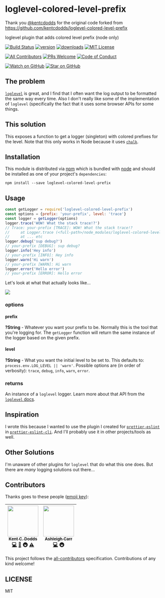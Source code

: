 # loglevel-colored-level-prefix

Thank you [@kentcdodds](https://github.com/kentcdodds) for the original code forked from https://github.com/kentcdodds/loglevel-colored-level-prefix

loglevel plugin that adds colored level prefix (node only)

[![Build Status][build-badge]][build]
[![version][version-badge]][package]
[![downloads][downloads-badge]][npm-stat]
[![MIT License][license-badge]][LICENSE]

[![All Contributors](https://img.shields.io/badge/all_contributors-2-orange.svg?style=flat-square)](#contributors)
[![PRs Welcome][prs-badge]][prs]
[![Code of Conduct][coc-badge]][coc]

[![Watch on GitHub][github-watch-badge]][github-watch]
[![Star on GitHub][github-star-badge]][github-star]

## The problem

[`loglevel`][loglevel] is great, and I find that I often want the log output to
be formatted the same way every time. Also I don't really like some of the
implementation of `loglevel` (specifically the fact that it uses some browser
APIs for some things.

## This solution

This exposes a function to get a logger (singleton) with colored prefixes for
the level. Note that this only works in Node because it uses [`chalk`][chalk].

## Installation

This module is distributed via [npm][npm] which is bundled with [node][node] and should
be installed as one of your project's `dependencies`:

```
npm install --save loglevel-colored-level-prefix
```

## Usage

```javascript
const getLogger = require('loglevel-colored-level-prefix')
const options = {prefix: 'your-prefix', level: 'trace'}
const logger = getLogger(options)
logger.trace('WOW! What the stack trace!?')
// Trace: your-prefix [TRACE]: WOW! What the stack trace!?
//     at Logger.trace (<full-path>/node_modules/loglevel-colored-level-prefix/dist/index.js:54:24)
//     at ... etc
logger.debug('sup debug?')
// your-prefix [DEBUG]: sup debug?
logger.info('Hey info')
// your-prefix [INFO]: Hey info
logger.warn('Hi warn')
// your-prefix [WARN]: Hi warn
logger.error('Hello error')
// your-prefix [ERROR]: Hello error
```

Let's look at what that actually looks like...

[![][screenshot]][screenshot]

### options

#### prefix

**?String** - Whatever you want your prefix to be. Normally this is the tool
that you're logging for. The `getLogger` function will return the same instance
of the logger based on the given prefix.

#### level

**?String** - What you want the initial level to be set to. This defaults to:
`process.env.LOG_LEVEL || 'warn'`. Possible options are (in order of verbosity):
`trace`, `debug`, `info`, `warn`, `error`.

### returns

An instance of a `loglevel` logger. Learn more about that API from the
[`loglevel` docs][loglevel].

## Inspiration

I wrote this because I wanted to use the plugin I created for
[`prettier-eslint`][prettier-eslint] in
[`prettier-eslint-cli`][prettier-eslint-cli]. And I'll probably use it in other
projects/tools as well.

## Other Solutions

I'm unaware of other plugins for `loglevel` that do what this one does. But
there are _many_ logging solutions out there...

## Contributors

Thanks goes to these people ([emoji key][emojis]):

<!-- ALL-CONTRIBUTORS-LIST:START - Do not remove or modify this section -->
| [<img src="https://avatars.githubusercontent.com/u/1500684?v=3" width="100px;"/><br /><sub>Kent C. Dodds</sub>](https://kentcdodds.com)<br />[💻](https://github.com/kentcdodds/loglevel-colored-level-prefix/commits?author=kentcdodds) [📖](https://github.com/kentcdodds/loglevel-colored-level-prefix/commits?author=kentcdodds) 🚇 [⚠️](https://github.com/kentcdodds/loglevel-colored-level-prefix/commits?author=kentcdodds) | [<img src="https://avatars.githubusercontent.com/u/21217225?v=4" width="100px;"/><br /><sub>Ashleigh Carr</sub>](https://github.com/AshCorr)<br />[💻](https://github.com/kentcdodds/loglevel-colored-level-prefix/commits?author=AshCorr) 🚇 |
| :---: | :---: |
<!-- ALL-CONTRIBUTORS-LIST:END -->

This project follows the [all-contributors][all-contributors] specification. Contributions of any kind welcome!

## LICENSE

MIT

[npm]: https://www.npmjs.com/
[node]: https://nodejs.org
[build-badge]: https://github.com/AshCorr/loglevel-colored-level-prefix/actions/workflows/release.yaml/badge.svg
[build]: https://github.com/AshCorr/loglevel-colored-level-prefix/actions/workflows/release.yaml
[version-badge]: https://img.shields.io/npm/v/loglevel-colored-level-prefix.svg?style=flat-square
[package]: https://img.shields.io/npm/v/@ashcorr/loglevel-colored-level-prefix.svg?style=flat-square
[downloads-badge]: https://img.shields.io/npm/dm/@ashcorr/loglevel-colored-level-prefix.svg?style=flat-square
[npm-stat]: http://npm-stat.com/charts.html?package=@ashcorr/loglevel-colored-level-prefix&from=2016-04-01
[license-badge]: https://img.shields.io/npm/l/@ashcorr/loglevel-colored-level-prefix.svg?style=flat-square
[license]: https://github.com/ashcorr/loglevel-colored-level-prefix/blob/master/other/LICENSE
[prs-badge]: https://img.shields.io/badge/PRs-welcome-brightgreen.svg?style=flat-square
[prs]: http://makeapullrequest.com
[coc-badge]: https://img.shields.io/badge/code%20of-conduct-ff69b4.svg?style=flat-square
[coc]: https://github.com/ashcorr/loglevel-colored-level-prefix/blob/main/other/CODE_OF_CONDUCT.md
[github-watch-badge]: https://img.shields.io/github/watchers/ashcorr/loglevel-colored-level-prefix.svg?style=social
[github-watch]: https://github.com/ashcorr/loglevel-colored-level-prefix/watchers
[github-star-badge]: https://img.shields.io/github/stars/ashcorr/loglevel-colored-level-prefix.svg?style=social
[github-star]: https://github.com/ashcorr/loglevel-colored-level-prefix/stargazers
[emojis]: https://github.com/all-contributors/all-contributors#emoji-key
[all-contributors]: https://github.com/all-contributors/all-contributors
[loglevel]: https://www.npmjs.com/package/loglevel
[prettier-eslint]: https://github.com/prettier/prettier-eslint
[prettier-eslint-cli]: https://github.com/prettier/prettier-eslint-cli
[chalk]: https://www.npmjs.com/package/chalk
[screenshot]: https://raw.githubusercontent.com/ashcorr/loglevel-colored-level-prefix/main/other/screenshot.png
